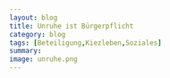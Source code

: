 ```yaml
---
layout: blog
title: Unruhe ist Bürgerpflicht
category: blog
tags: [Beteiligung,Kiezleben,Soziales] 
summary: 
image: unruhe.png
---
```


